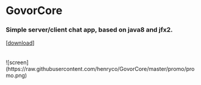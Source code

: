 # GovorCore
<h3> Simple server/client chat app, based on java8 and jfx2.</h3>
[<a href="https://drive.google.com/open?id=0BzwCB78J-oVxVFpZaHNyb2ppejA">download</a>]
<br><br><br>
![screen](https://raw.githubusercontent.com/henryco/GovorCore/master/promo/promo.png)
